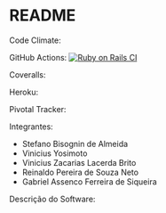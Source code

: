 # README

Code Climate:

GitHub Actions: [![Ruby on Rails CI](https://github.com/psrei/EP-ESI/actions/workflows/rubyonrails.yml/badge.svg)](https://github.com/psrei/EP-ESI/actions/workflows/rubyonrails.yml)

Coveralls:

Heroku:

Pivotal Tracker:

Integrantes:
  - Stefano Bisognin de Almeida
  - Vinicius Yosimoto
  - Vinicius Zacarias Lacerda Brito
  - Reinaldo Pereira de Souza Neto
  - Gabriel Assenco Ferreira de Siqueira
  
 Descrição do Software:
